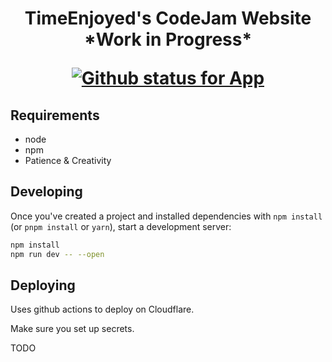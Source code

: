 <div align="center">
  <h1>
    <p>TimeEnjoyed's CodeJam Website *Work in Progress*</p>
    <!-- make sure to update the links -->
    <a href="https://github.com/shivan-s/Codejam-Site/actions/workflows/app.yml">
       <img src="https://github.com/shivan-s/Codejam-Site/actions/workflows/app.yml/badge.svg" alt="Github status for App" />
    </a>
  </h1>
</div>

## Requirements

- node
- npm
- Patience & Creativity

## Developing

Once you've created a project and installed dependencies with `npm install` (or `pnpm install` or `yarn`), start a development server:

```bash
npm install
npm run dev -- --open
```

## Deploying

Uses github actions to deploy on Cloudflare.

Make sure you set up secrets.

TODO
